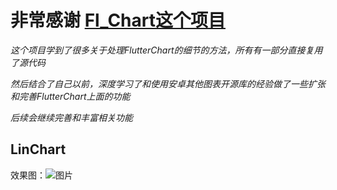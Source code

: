 
# 非常感谢 [Fl_Chart这个项目](https://github.com/imaNNeoFighT/fl_chart) <br>
*这个项目学到了很多关于处理FlutterChart的细节的方法，所有有一部分直接复用了源代码*<br>

*然后结合了自己以前，深度学习了和使用安卓其他图表开源库的经验做了一些扩张和完善FlutterChart上面的功能*<br>

*后续会继续完善和丰富相关功能*<br>


## LinChart

效果图：![图片](/flutter_chart/image/linchart1.png)
